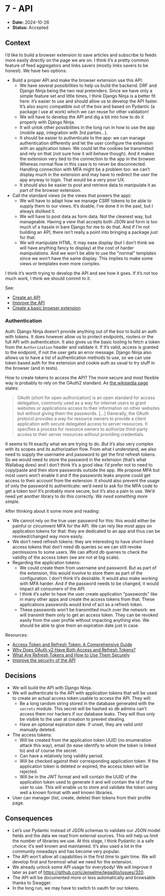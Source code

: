 # 7 - API

* **Date:** 2024-10-26
* **Status:** Accepted

## Context

I’d like to build a browser extension to save articles and subscribe to feeds more easily directly on the page we are on.
I think it’s a pretty common feature of feed aggregators and links savers (mostly links savers to be honest).
We have two options:
* Build a proper API and make the browser extension use this API:
  * We have several possibilities to help us build the backend.
    DRF and Django Ninja being the two real pretenders.
    Since we have only a simple feature set and little times, I think Django Ninja is a better fit here: it’s easier to use and should allow us to develop the API faster.
    It’s also async compatible out of the box and based on Pydantic (a package I use at work) which we can reuse for other validation!
  * We will have to develop the API and dig a bit into how to do it properly with Django Ninja.
  * It will unlok other possibilities in the long run in how to use the app (mobile app, integration with 3rd parties…).
  * It should be easier to authenticate to the app: we can manage authentication differently and let the user configure the extension with an application token.
    We could let the cookies be transmitted and rely on that (not sure how it will behave though).
    And it makes the extension very tied to the connection to the app in the browser.
    Whereas normal flow in this case is to never be disconnected.
    Handling connection with MFA might be a problem too: we can’t display much in the extension and may have to redirect the user the app anyway to login.
    That would be a very poor UX.
  * It should also be easier to post and retrieve data to manipulate it as part of the browser extension.
* Call the standard views (ie the views that powers the app):
  * We will have to adapt how we manage CSRF tokens to be able to supply them to our views.
    It’s doable, I’ve done it in the past, but I always disliked it.
  * We will have to post data as form data.
    Not the cleanest way, but manageable.
    Having a view that accepts both JSON and form is too much of a hassle in bare Django for me to do that.
    And if I’m not building an API, there isn’t really a point into bringing a package just for that.
  * We will manipulate HTML.
    It may ease display (but I don’t think we will have anything fancy to display) at the cost of harder manipulations.
    And we won’t be able to use the "normal" templates since we won’t have the same display.
    This implies to make some views or templates even more complex.

I think it’s worth trying to develop the API and see how it goes.
If it’s not too much work, I think we should commit to it.

See:
* [Create an API](https://github.com/Jenselme/legadilo/issues/318)
* [Improve the API](https://github.com/Jenselme/legadilo/issues/320)
* [Create a basic browser extension](https://github.com/Jenselme/legadilo/issues/156)


### Authentication

Auth: Django Ninja doesn’t provide anything out of the box to build an auth with tokens.
It does however allow us to protect endpoints, routers or the full API with authentication.
It also gives us the basic tooling to fetch a token from the `Authorization` header and validate it.
If it’s valid, access is granted to the endpoint, if not the user gets an error message.
Django Ninja also allows us to have a list of authentication methods to use, so we can use token based auth for the extension and cookie auth as usual to try stuff in the browser (and in tests).

How to create tokens to access the API?
The more secure and most flexible way is probably to rely on the OAuth2 standard.
As [the wikipedia page](https://en.wikipedia.org/wiki/OAuth) states:

> OAuth (short for open authorization) is an open standard for access delegation, commonly used as a way for internet users to grant websites or applications access to their information on other websites but without giving them the passwords.
> […]
> Generally, the OAuth protocol provides a way for resource owners to provide a client application with secure delegated access to server resources. It specifies a process for resource owners to authorize third-party access to their server resources without providing credentials.

It seems to fit exactly what we are trying to do.
*But* it’s also very complex with its scopes and its authorization flow.
From what I understand, we also need to supply the username and password to get the first refresh tokens.
So we would need to store the password in the extension (that’s what Wallabag does) and I don’t think it’s a good idea: I’d prefer not to need to copy/paste and then store passwords outside the app.
We propose MFA but most users won’t enable it and if the passwords leaks anyone could get access to their account from the extension.
It should also prevent the usage of only the password to authenticate: we’d need to ask for the MFA code to get a token too!
It’s probably more secure, but it’s also a pain to use.
We’d need yet another library to do this correctly.
*We need something more simple.*

After thinking about it some more and reading:
* We cannot rely on the true user password for this: this would either be painful or circumvent MFA for the API.
  We can rely like most apps on application tokens for that: they are dedicated to an app and thus can be revoked/changed way more easily.
* We don’t need refresh tokens: they are interesting to have short-lived access tokens that don’t need db queries so we can still revoke permissions to some users.
  We can afford db queries to check the validity of the access token (we are not at big scale).
* Regarding the application tokens:
  * We could create them from username and password.
    But as part of the extension, this would involve to store them as part of the configuration.
    I don’t think it’s desirable.
    It would also make working with MFA harder.
    And if the password needs to be changed, it would impact all consumers of the API.
  * I think it’s safer to have the user create application "passwords" like in many other apps and create the access tokens from that.
    These applications passwords would kind of act as a refresh token.
  * These passwords won’t be transmitted much over the network: we will transmit them only to get an access token.
    They can be revoked easily from the user profile without impacting anything else.
    We should be able to give them an expiration date just in case.

Resources:
* [Access Token and Refresh Token: A Comprehensive Guide](https://dev.to/tijan_io/access-token-and-refresh-token-a-comprehensive-guide-40g7)
* [Why Does OAuth v2 Have Both Access and Refresh Tokens?](https://stackoverflow.com/q/3487991)
* [What Are Refresh Tokens and How to Use Them Securely](https://auth0.com/blog/refresh-tokens-what-are-they-and-when-to-use-them/)
* [Improve the security of the API](https://github.com/Jenselme/legadilo/issues/325)


## Decisions

* We will build the API with Django Ninja.
* We will authenticate to the API with application tokens that will be used to create an actual access token usable to access the API.
  They will:
  * Be a long random string stored in the database generated with the `secrets` module.
    This secret will be hashed so db admins can’t access them nor hackers if our database leaks.
    They will thus only be visible to the user at creation to prevent stealing.
  * Have an optional expiration date.
    If unset, they are valid until manually deleted.
* The access tokens:
  * Will be created from the application token UUID (no enumeration attack this way), email (to ease identify to whom the token is linked to) and of course the secret. 
  * Can have a relatively long validity period.
  * Will be checked against their corresponding application token.
    If the application token is deleted or expired, the access token will be rejected.
  * Will be in the JWT format and will contain the UUID of the application token used to generate it and will contain the id of the user to use.
    This will enable us to store and validate the token using well a known format with well known libraries.
* User can manager (list, create, delete) their tokens from their profile page.


## Consequences

* Let’s use Pydantic instead of JSON schemas to validate our JSON model fields and the data we read from external sources.
  This will help us limit the number of libraries we use.
  At this stage, I think Pydantic is a safe choice: it’s well known and maintained.
  It’s also used a lot in the community nowadays and has become very popular.
* The API won’t allow all capabilities in the first time to gain time.
  We will develop first and foremost what we need for the extension.
* We already unlock some API usage for everybody!
  We will improve it later as part of https://github.com/Jenselme/legadilo/issues/320.
* The API will be documented more or less automatically and browsable thanks to Swagger.
* In the long run, we may have to switch to oauth for our tokens.

